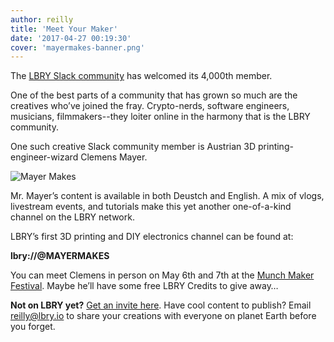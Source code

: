 ```yaml
---
author: reilly
title: 'Meet Your Maker'
date: '2017-04-27 00:19:30'
cover: 'mayermakes-banner.png'
---
```

The [LBRY Slack community](http://slack.lbry.io/) has welcomed its 4,000th member.

One of the best parts of a community that has grown so much are the creatives who’ve joined the fray. Crypto-nerds, software engineers, musicians, filmmakers--they loiter online in the harmony that is the LBRY community.

One such creative Slack community member is Austrian 3D printing-engineer-wizard Clemens Mayer.

![Mayer Makes](/img/news/mayermakes-inline.png)

Mr. Mayer’s content is available in both Deustch and English. A mix of vlogs, livestream events, and tutorials make this yet another one-of-a-kind channel on the LBRY network.

LBRY’s first 3D printing and DIY electronics channel can be found at:

**lbry://@MAYERMAKES**


You can meet Clemens in person on May 6th and 7th at the [Munch Maker Festival](http://make-munich.de/). Maybe he’ll have some free LBRY Credits to give away…


**Not on LBRY yet?** [Get an invite here](https://lbry.io/get). Have cool content to publish? Email reilly@lbry.io to share your creations with everyone on planet Earth before you forget.
